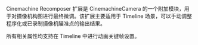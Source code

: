 Cinemachine Recomposer 扩展是 CinemachineCamera 的一个附加模块，用于对摄像机构图进行最终微调。该扩展主要适用于 Timeline 场景，可以手动调整 程序化或已录制摄像机瞄准点的输出结果。

所有相关属性均支持在 Timeline 中进行动画关键帧设置。
